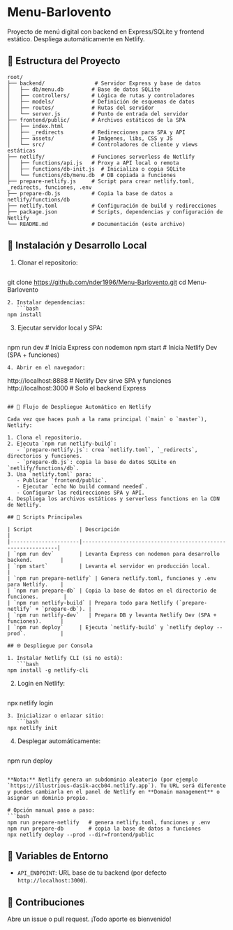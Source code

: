 # Menu-Barlovento

Proyecto de menú digital con backend en Express/SQLite y frontend estático. Despliega automáticamente en Netlify.

## 📁 Estructura del Proyecto

```
root/
├── backend/                # Servidor Express y base de datos
│   ├── db/menu.db         # Base de datos SQLite
│   ├── controllers/       # Lógica de rutas y controladores
│   ├── models/            # Definición de esquemas de datos
│   ├── routes/            # Rutas del servidor
│   └── server.js          # Punto de entrada del servidor
├── frontend/public/       # Archivos estáticos de la SPA
│   ├── index.html
│   ├── _redirects         # Redirecciones para SPA y API
│   ├── assets/            # Imágenes, libs, CSS y JS
│   └── src/               # Controladores de cliente y views estáticas
├── netlify/               # Funciones serverless de Netlify
│   ├── functions/api.js   # Proxy a API local o remota
│   ├── functions/db-init.js  # Inicializa o copia SQLite
│   └── functions/db/menu.db  # DB copiada a funciones
├── prepare-netlify.js     # Script para crear netlify.toml, _redirects, funciones, .env
├── prepare-db.js          # Copia la base de datos a netlify/functions/db
├── netlify.toml           # Configuración de build y redirecciones
├── package.json           # Scripts, dependencias y configuración de Netlify
└── README.md              # Documentación (este archivo)
```

## 🔧 Instalación y Desarrollo Local

1. Clonar el repositorio:
   ```bash
git clone https://github.com/nder1996/Menu-Barlovento.git
cd Menu-Barlovento
```
2. Instalar dependencias:
   ```bash
npm install
```
3. Ejecutar servidor local y SPA:
   ```bash
npm run dev         # Inicia Express con nodemon
npm start           # Inicia Netlify Dev (SPA + funciones)
```
4. Abrir en el navegador:
   ```
http://localhost:8888   # Netlify Dev sirve SPA y funciones
http://localhost:3000   # Solo el backend Express
```

## 🚀 Flujo de Despliegue Automático en Netlify

Cada vez que haces push a la rama principal (`main` o `master`), Netlify:

1. Clona el repositorio.
2. Ejecuta `npm run netlify-build`:
   - `prepare-netlify.js`: crea `netlify.toml`, `_redirects`, directorios y funciones.
   - `prepare-db.js`: copia la base de datos SQLite en `netlify/functions/db`.
3. Usa `netlify.toml` para:
   - Publicar `frontend/public`.
   - Ejecutar `echo No build command needed`.
   - Configurar las redirecciones SPA y API.
4. Despliega los archivos estáticos y serverless functions en la CDN de Netlify.

## 📜 Scripts Principales

| Script               | Descripción                                                  |
|----------------------|--------------------------------------------------------------|
| `npm run dev`        | Levanta Express con nodemon para desarrollo backend.         |
| `npm start`          | Levanta el servidor en producción local.                     |
| `npm run prepare-netlify` | Genera netlify.toml, funciones y .env para Netlify.    |
| `npm run prepare-db` | Copia la base de datos en el directorio de funciones.        |
| `npm run netlify-build` | Prepara todo para Netlify (`prepare-netlify` + `prepare-db`). |
| `npm run netlify-dev`   | Prepara DB y levanta Netlify Dev (SPA + funciones).      |
| `npm run deploy`     | Ejecuta `netlify-build` y `netlify deploy --prod`.           |

## 🌐 Despliegue por Consola

1. Instalar Netlify CLI (si no está):
   ```bash
npm install -g netlify-cli
```
2. Login en Netlify:
   ```bash
npx netlify login
```
3. Inicializar o enlazar sitio:
   ```bash
npx netlify init
```
4. Desplegar automáticamente:
   ```bash
npm run deploy
```

**Nota:** Netlify genera un subdominio aleatorio (por ejemplo `https://illustrious-dasik-accb04.netlify.app`). Tu URL será diferente y puedes cambiarla en el panel de Netlify en **Domain management** o asignar un dominio propio.

# Opción manual paso a paso:
```bash
npm run prepare-netlify   # genera netlify.toml, funciones y .env
npm run prepare-db        # copia la base de datos a funciones
npx netlify deploy --prod --dir=frontend/public
```

## 🔑 Variables de Entorno

- `API_ENDPOINT`: URL base de tu backend (por defecto `http://localhost:3000`).

## 🤝 Contribuciones

Abre un issue o pull request. ¡Todo aporte es bienvenido!
